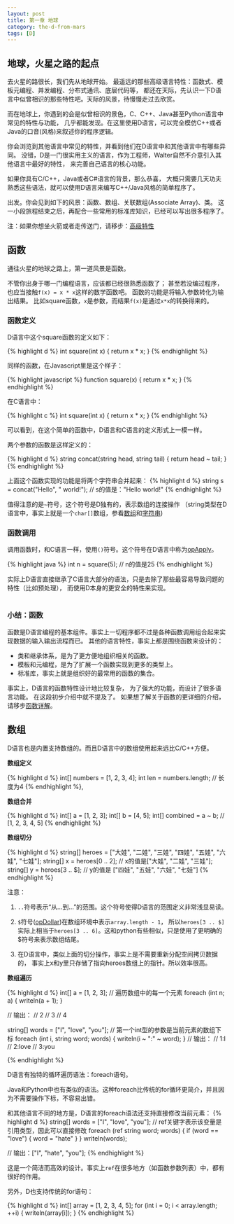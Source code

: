```yaml
---
layout: post
title: 第一章 地球
category: the-d-from-mars
tags: [D]
---
```


## 地球，火星之路的起点

去火星的路很长，我们先从地球开始。
最遥远的那些高级语言特性：函数式、模板元编程、并发编程、分布式通讯、底层代码等，
都还在天际，先认识一下D语言中似曾相识的那些特性吧。天际的风景，待慢慢走过去欣赏。

而在地球上，你遇到的会是似曾相识的景色，C、C++、Java甚至Python语言中常见的特性与功能，
几乎都能发现。在这里使用D语言，可以完全模仿C++或者Java的口音(风格)来叙述你的程序逻辑。

你会浏览到其他语言中常见的特性，并看到他们在D语言中和其他语言中有哪些异同。
没错，D是一门很实用主义的语言，作为工程师，Walter自然不介意引入其他语言中最好的特性，
来完善自己语言的核心功能。


如果你具有C/C++，Java或者C#语言的背景，那么恭喜，
大概只需要几天功夫熟悉这些语法，就可以使用D语言来编写C++/Java风格的简单程序了。


出发。你会见到如下的风景：函数、数组、关联数组(Associate Array)、类。
这一小段旅程结束之后，再配合一些常用的标准库知识，已经可以写出很多程序了。

注：如果你想坐火箭或者走传送门，请移步：[高级特性](posts/tdfm-earth#advanced-topics)

<p class="title" id="functions"></p>


## 函数

通往火星的地球之路上，第一道风景是函数。

不管你出身于哪一门编程语言，应该都已经很熟悉函数了；
甚至若没编过程序，也应当接触`f(x) = x * x`这样的数学函数吧。
函数的功能是将输入参数转化为输出结果。
比如square函数，`x`是参数，而结果`f(x)`是通过`x*x`的转换得来的。


### 函数定义

D语言中这个square函数的定义如下：

{% highlight d %}
int square(int x)
{
  return x * x;
}
{% endhighlight %} <!-- * -->


同样的函数，在Javascript里是这个样子：

{% highlight javascript %}
function square(x) {
  return x * x;
}
{% endhighlight %} <!-- * -->

在C语言中：

{% highlight c %}
int square(int x)
{
  return x * x;
}
{% endhighlight %} <!-- * -->

可以看到，在这个简单的函数中，D语言和C语言的定义形式上一模一样。  

两个参数的函数是这样定义的：

{% highlight d %}
string concat(string head, string tail)
{
  return head ~ tail;
}
{% endhighlight %}

上面这个函数实现的功能是将两个字符串合并起来：
{% highlight d %}
string s = concat("Hello", " world!"); // s的值是："Hello world!"
{% endhighlight %}

值得注意的是`~`符号，这个符号是D独有的，表示数组的连接操作
（string类型在D语言中，事实上就是一个`char[]`数组，参看[数组](posts/tdfm-arrays)和[字符串](posts/tdfm-strings))


### 函数调用

调用函数时，和C语言一样，使用`()`符号。这个符号在D语言中称为[opApply](posts/tdfm-operators#opApply)。

{% highlight java %}
int n = square(5); // n的值是25
{% endhighlight %}

<div class="info">
  实际上D语言直接继承了C语言大部分的语法，只是去除了那些最容易导致问题的特性（比如预处理），
  而使用D本身的更安全的特性来实现。
</div>

<br/>

### 小结：函数

函数是D语言编程的基本组件。事实上一切程序都不过是各种函数调用组合起来实现数据的输入输出流程而已。
其他的语言特性，事实上都是围绕函数来设计的：

- 类和继承体系，是为了更方便地组织相关的函数。
- 模板和元编程，是为了扩展一个函数实现到更多的类型上。
- 标准库，事实上就是组织好的最常用的函数的集合。


事实上，D语言的函数特性设计地比较复杂，
为了强大的功能，而设计了很多语言功能。
在这段初步介绍中就不提及了。
如果想了解关于函数的更详细的介绍，请移步[函数详解](posts/tdfm-functions)。



<p class="title" id="arrays"></p>

## 数组

D语言也是内置支持数组的。而且D语言中的数组使用起来远比C/C++方便。

**数组定义**

{% highlight d %}
int[] numbers = [1, 2, 3, 4];
int len = numbers.length; // 长度为4
{% endhighlight %}, <!--[]() -->


**数组合并**

{% highlight d %}
int[] a = [1, 2, 3];
int[] b = [4, 5];
int[] combined = a ~ b; // [1, 2, 3, 4, 5]
{% endhighlight %} <!--[]()-->

**数组切分**

{% highlight d %}
string[] heroes = ["大娃", "二娃", "三娃", "四娃", "五娃", "六娃", "七娃"];
string[] x = heroes[0 .. 2]; // x的值是["大娃", "二娃", "三娃"];
string[] y = heroes[3 .. $]; // y的值是 ["四娃", "五娃", "六娃", "七娃"]
{% endhighlight %} <!--[]()-->

注意：

1. `..`符号表示“从...到...”的范围。这个符号使得D语言的范围定义非常浅显易读。

1. `$`符号([opDollar](posts/tdfm-operators#opDollar))在数组环境中表示`array.length - 1`，
所以`heroes[3 .. $]`实际上相当于`heroes[3 .. 6]`。这和python有些相似，只是使用了更明确的$符号来表示数组结尾。

1. 在D语言中，类似上面的切分操作，事实上是不需要重新分配空间拷贝数据的，
事实上x和y里只存储了指向heroes数组上的指针。所以效率很高。



**数组遍历**

{% highlight d %}
int[] a = [1, 2, 3];
// 遍历数组中的每一个元素
foreach (int n; a)
{
  writeln(a + 1); 
}

// 输出：
// 2
// 3
// 4


string[] words = ["I", "love", "you"];
// 第一个int型的参数是当前元素的数组下标
foreach (int i, string word; words)
{
  writeln(i ~ ":" ~ word);
}
// 输出：
// 1:I
// 2:love
// 3:you

{% endhighlight %} <!--[]()-->

D语言有独特的循环遍历语法：foreach语句。

Java和Python中也有类似的语法。这种foreach比传统的for循环更简介，并且因为不需要操作下标，不容易出错。

和其他语言不同的地方是，D语言的foreach语法还支持直接修改当前元素：
{% highlight d %}
string[] words = ["I", "love", "you"];
// ref关键字表示该变量是引用类型，因此可以直接修改
foreach (ref string word; words)
{
  if (word == "love") {
    word = "hate"
  }
}
writeln(words);

// 输出：["I", "hate", "you"];
{% endhighlight %} <!--[]()-->

这是一个简洁而高效的设计。事实上`ref`在很多地方（如函数参数列表）中，都有很好的作用。

另外，D也支持传统的for语句：

{% highlight d %}
int[] array = [1, 2, 3, 4, 5];
for (int i = 0; i < array.length; ++i)
{
  writeln(array[i]);
}
{% endhighlight %}



